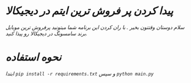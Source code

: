 # _پیدا کردن پر فروش ترین ایتم در دیجیکالا_
_سلام دوستان وقتتون بخیر . با ران کردن این برنامه شما میتونید پرفروش ترین موبایل برند سامسونگ در دیجیکالا رو پیذا کنید._
# _نحوه استفاده_ 
_ابتدا `pip install -r requirements.txt` و سپس `python main.py`_

